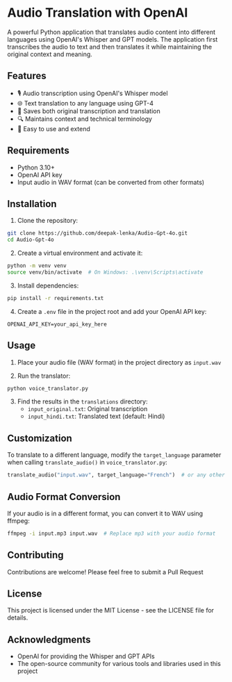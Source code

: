 # Audio Translation with OpenAI

A powerful Python application that translates audio content into different languages using OpenAI's Whisper and GPT models. The application first transcribes the audio to text and then translates it while maintaining the original context and meaning.

## Features

- 🎙️ Audio transcription using OpenAI's Whisper model
- 🌐 Text translation to any language using GPT-4
- 📝 Saves both original transcription and translation
- 🔍 Maintains context and technical terminology
- 🚀 Easy to use and extend

## Requirements

- Python 3.10+
- OpenAI API key
- Input audio in WAV format (can be converted from other formats)

## Installation

1. Clone the repository:
```bash
git clone https://github.com/deepak-lenka/Audio-Gpt-4o.git
cd Audio-Gpt-4o
```

2. Create a virtual environment and activate it:
```bash
python -m venv venv
source venv/bin/activate  # On Windows: .\venv\Scripts\activate
```

3. Install dependencies:
```bash
pip install -r requirements.txt
```

4. Create a `.env` file in the project root and add your OpenAI API key:
```env
OPENAI_API_KEY=your_api_key_here
```

## Usage

1. Place your audio file (WAV format) in the project directory as `input.wav`

2. Run the translator:
```bash
python voice_translator.py
```

3. Find the results in the `translations` directory:
   - `input_original.txt`: Original transcription
   - `input_hindi.txt`: Translated text (default: Hindi)

## Customization

To translate to a different language, modify the `target_language` parameter when calling `translate_audio()` in `voice_translator.py`:

```python
translate_audio("input.wav", target_language="French")  # or any other language
```

## Audio Format Conversion

If your audio is in a different format, you can convert it to WAV using ffmpeg:
```bash
ffmpeg -i input.mp3 input.wav  # Replace mp3 with your audio format
```

## Contributing

Contributions are welcome! Please feel free to submit a Pull Request

## License

This project is licensed under the MIT License - see the LICENSE file for details.

## Acknowledgments

- OpenAI for providing the Whisper and GPT APIs
- The open-source community for various tools and libraries used in this project
